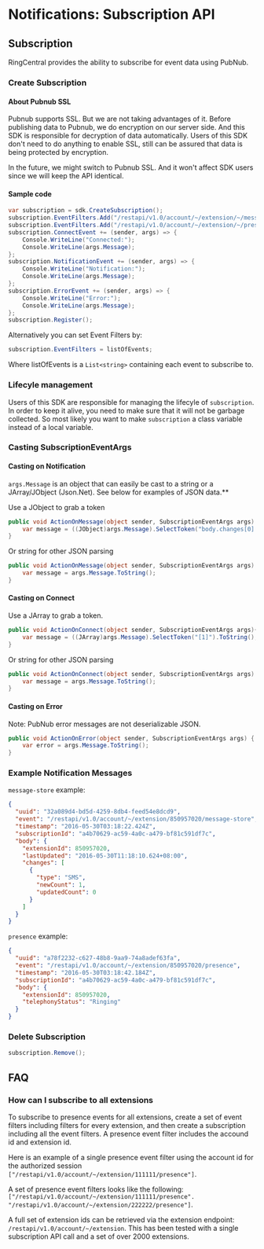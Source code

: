 # Notifications: Subscription API

## Subscription

RingCentral provides the ability to subscribe for event data using PubNub.

### Create Subscription

#### About Pubnub SSL

Pubnub supports SSL. But we are not taking advantages of it. Before publishing data to Pubnub, we do encryption on our server side. And this SDK is responsible for decryption of data automatically. Users of this SDK don't need to do anything to enable SSL, still can be assured that data is being protected by encryption.

In the future, we might switch to Pubnub SSL. And it won't affect SDK users since we will keep the API identical.

#### Sample code

```cs
var subscription = sdk.CreateSubscription();
subscription.EventFilters.Add("/restapi/v1.0/account/~/extension/~/message-store");
subscription.EventFilters.Add("/restapi/v1.0/account/~/extension/~/presence");
subscription.ConnectEvent += (sender, args) => {
    Console.WriteLine("Connected:");
    Console.WriteLine(args.Message);
};
subscription.NotificationEvent += (sender, args) => {
    Console.WriteLine("Notification:");
    Console.WriteLine(args.Message);
};
subscription.ErrorEvent += (sender, args) => {
    Console.WriteLine("Error:");
    Console.WriteLine(args.Message);
};
subscription.Register();
```

Alternatively you can set Event Filters by:
```cs
subscription.EventFilters = listOfEvents;
```
Where listOfEvents is a `List<string>` containing each event to subscribe to.


### Lifecyle management

Users of this SDK are responsible for managing the lifecyle of `subscription`. In order to keep it alive, you need to make sure that it will not be garbage collected. So most likely you want to make `subscription` a class variable instead of a local variable.


### Casting SubscriptionEventArgs

#### Casting on Notification

`args.Message` is an object that can easily be cast to a string or a JArray/JObject (Json.Net). See below for examples of JSON data.**

Use a JObject to grab a token

```cs
public void ActionOnMessage(object sender, SubscriptionEventArgs args) {
    var message = ((JObject)args.Message).SelectToken("body.changes[0].type").ToString();
}
```

Or string for other JSON parsing

```cs
public void ActionOnMessage(object sender, SubscriptionEventArgs args) {
    var message = args.Message.ToString();
}
```

#### Casting on Connect

Use a JArray to grab a token.

```cs
public void ActionOnConnect(object sender, SubscriptionEventArgs args){
    var message = ((JArray)args.Message).SelectToken("[1]").ToString();
}
```

Or string for other JSON parsing

```cs
public void ActionOnConnect(object sender, SubscriptionEventArgs args) {
    var message = args.Message.ToString();
}
```

#### Casting on Error

Note: PubNub error messages are not deserializable JSON.

```cs
public void ActionOnError(object sender, SubscriptionEventArgs args) {
    var error = args.Message.ToString();
}
```

### Example Notification Messages

`message-store` example:

```json
{
  "uuid": "32a089d4-bd5d-4259-8db4-feed54e8dcd9",
  "event": "/restapi/v1.0/account/~/extension/850957020/message-store",
  "timestamp": "2016-05-30T03:18:22.424Z",
  "subscriptionId": "a4b70629-ac59-4a0c-a479-bf81c591df7c",
  "body": {
    "extensionId": 850957020,
    "lastUpdated": "2016-05-30T11:18:10.624+08:00",
    "changes": [
      {
        "type": "SMS",
        "newCount": 1,
        "updatedCount": 0
      }
    ]
  }
}
```

`presence` example:

```json
{
  "uuid": "a78f2232-c627-48b8-9aa9-74a8adef63fa",
  "event": "/restapi/v1.0/account/~/extension/850957020/presence",
  "timestamp": "2016-05-30T03:18:42.184Z",
  "subscriptionId": "a4b70629-ac59-4a0c-a479-bf81c591df7c",
  "body": {
    "extensionId": 850957020,
    "telephonyStatus": "Ringing"
  }
}
```

### Delete Subscription

```cs
subscription.Remove();
```

## FAQ

### How can I subscribe to all extensions

To subscribe to presence events for all extensions, create a set of event filters including filters for every extension, and then create a subscription including all the event filters. A presence event filter includes the accound id and extension id.

Here is an example of a single presence event filter using the account id for the authorized session `["/restapi/v1.0/account/~/extension/111111/presence"]`.

A set of presence event filters looks like the following: `["/restapi/v1.0/account/~/extension/111111/presence". "/restapi/v1.0/account/~/extension/222222/presence"]`.

A full set of extension ids can be retrieved via the extension endpoint: `/restapi/v1.0/account/~/extension`. This has been tested with a single subscription API call and a set of over 2000 extensions.
